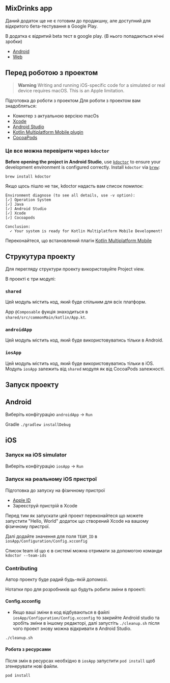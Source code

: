 ## MixDrinks app

Даний додаток ще не є готовим до продакшну, але доступний для відкритого бета-тестування в Google
Play.

В додатка є відритий beta тест в google play. (В нього попадаються нічні зробки)

- [Android](https://play.google.com/store/apps/details?id=org.mixdrinks.app)
- [Web](https://play.google.com/apps/testing/org.mixdrinks.app)

## Перед роботою з проектом

> **Warning**
> Writing and running iOS-specific code for a simulated or real device requires macOS. This is an
> Apple limitation.

Підготовка до роботи з проектом
Для роботи з проектом вам знадобляться:

- Комютер з актуальною версією macOs
- [Xcode](https://developer.apple.com/xcode/)
- [Android Studio](https://developer.android.com/studio)
- [Kotlin Multiplatform Mobile plugin](https://plugins.jetbrains.com/plugin/14936-kotlin-multiplatform-mobile)
- [CocoaPods](https://kotlinlang.org/docs/native-cocoapods.html)

### Це все можна перевірити через `kdoctor`

**Before opening the project in Android Studio**, use [`kdoctor`](https://github.com/Kotlin/kdoctor)
to ensure your development environment is configured correctly. Install `kdoctor`
via [`brew`](https://brew.sh/):

```
brew install kdoctor
```

Якщо щось пішло не так, kdoctor надасть вам список помилок:

```
Environment diagnose (to see all details, use -v option):
[✓] Operation System
[✓] Java
[✓] Android Studio
[✓] Xcode
[✓] Cocoapods

Conclusion:
  ✓ Your system is ready for Kotlin Multiplatform Mobile Development!
```

Переконайтеся, що встановлений
плагін [Kotlin Multiplatform Mobile](https://plugins.jetbrains.com/plugin/14936-kotlin-multiplatform-mobile)

## Струкутура проекту

Для перегляду структури проекту використовуйте Project view.

В проекті є три модулі:

### `shared`

Цей модуль містить код, який буде спільним для всіх платформ.

App `@Composable` фукція знаходиться в `shared/src/commonMain/kotlin/App.kt`.

### `androidApp`

Цей модуль містить код, який буде використовуватись тільки в Android.

### `iosApp`

Цей модуль містить код, який буде використовуватись тільки в iOS.
Модуль `iosApp` залежить від `shared` модуля як від CocoaPods залежності.

## Запуск проекту

## Android

Виберіть конфігурацію `androidApp` -> `Run`

Gradle
`./gradlew installDebug`

## iOS

### Запуск на iOS simulator

Виберіть конфігурацію `iosApp` -> `Run`

### Запуск на реальному iOS пристрої

Підготовка до запуску на фізичному пристрої

- [Apple ID](https://support.apple.com/en-us/HT204316)
- Зареєструй пристрій в Xcode

Перед тим як запускати цей проект переконайтеся що можете запустити "Hello, World" додаток що
створений Xcode на вашому фізичному пристрої.

Далі додайте значення для поля `TEAM_ID` в `iosApp/Configuration/Config.xcconfig`

Список team id що є в системі можна отримати за допомогою команди `kdoctor --team-ids`

### Contributing

Автор проекту буде радий будь-якій допомозі.

Нотатки про для розробників що будуть робити зміни в проекті:

#### Config.xcconfig

- Якщо ваші зміни в код відбуваються в файлі `iosApp/Configuration/Config.xcconfig` то закрийте
  Android studio та зробіть зміни в іншому редакторі, далі запустіть `./cleanup.sh` після чого
  проект
  знову можна відкривати в Android Studio.

```shell
./cleanup.sh
```

#### Робота з ресурсами

Після змін в ресурсах необхідно в `iosApp` запустити `pod install` щоб згенерувати нові файли.

```shell
pod install
```
